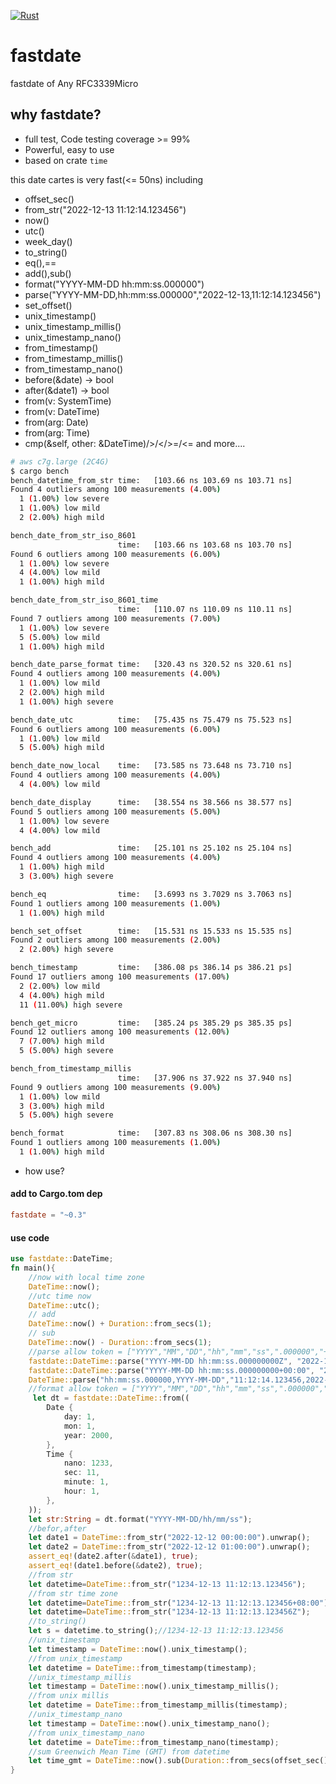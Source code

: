 [![Rust](https://github.com/helicex-rs/fastdate/actions/workflows/rust.yml/badge.svg)](https://github.com/helicex-rs/fastdate/actions/workflows/rust.yml)

# fastdate

fastdate of Any RFC3339Micro

## why fastdate?
* full test, Code testing coverage >= 99%
* Powerful, easy to use
* based on crate `time`

this date cartes is very fast(<= 50ns) including 
* offset_sec()
* from_str("2022-12-13 11:12:14.123456")
* now()
* utc()
* week_day()
* to_string()
* eq(),==
* add(),sub()
* format("YYYY-MM-DD hh:mm:ss.000000")
* parse("YYYY-MM-DD,hh:mm:ss.000000","2022-12-13,11:12:14.123456")
* set_offset()
* unix_timestamp()
* unix_timestamp_millis()
* unix_timestamp_nano()
* from_timestamp()
* from_timestamp_millis()
* from_timestamp_nano()
* before(&date) -> bool
* after(&date1) -> bool
* from(v: SystemTime)
* from(v: DateTime)
* from(arg: Date)
* from(arg: Time)
* cmp(&self, other: &DateTime)/>/</>=/<= and more....

```bash
# aws c7g.large (2C4G)
$ cargo bench
bench_datetime_from_str time:   [103.66 ns 103.69 ns 103.71 ns]
Found 4 outliers among 100 measurements (4.00%)
  1 (1.00%) low severe
  1 (1.00%) low mild
  2 (2.00%) high mild

bench_date_from_str_iso_8601
                        time:   [103.66 ns 103.68 ns 103.70 ns]
Found 6 outliers among 100 measurements (6.00%)
  1 (1.00%) low severe
  4 (4.00%) low mild
  1 (1.00%) high mild

bench_date_from_str_iso_8601_time
                        time:   [110.07 ns 110.09 ns 110.11 ns]
Found 7 outliers among 100 measurements (7.00%)
  1 (1.00%) low severe
  5 (5.00%) low mild
  1 (1.00%) high mild

bench_date_parse_format time:   [320.43 ns 320.52 ns 320.61 ns]
Found 4 outliers among 100 measurements (4.00%)
  1 (1.00%) low mild
  2 (2.00%) high mild
  1 (1.00%) high severe

bench_date_utc          time:   [75.435 ns 75.479 ns 75.523 ns]
Found 6 outliers among 100 measurements (6.00%)
  1 (1.00%) low mild
  5 (5.00%) high mild

bench_date_now_local    time:   [73.585 ns 73.648 ns 73.710 ns]
Found 4 outliers among 100 measurements (4.00%)
  4 (4.00%) low mild

bench_date_display      time:   [38.554 ns 38.566 ns 38.577 ns]
Found 5 outliers among 100 measurements (5.00%)
  1 (1.00%) low severe
  4 (4.00%) low mild

bench_add               time:   [25.101 ns 25.102 ns 25.104 ns]
Found 4 outliers among 100 measurements (4.00%)
  1 (1.00%) high mild
  3 (3.00%) high severe

bench_eq                time:   [3.6993 ns 3.7029 ns 3.7063 ns]
Found 1 outliers among 100 measurements (1.00%)
  1 (1.00%) high mild

bench_set_offset        time:   [15.531 ns 15.533 ns 15.535 ns]
Found 2 outliers among 100 measurements (2.00%)
  2 (2.00%) high severe

bench_timestamp         time:   [386.08 ps 386.14 ps 386.21 ps]
Found 17 outliers among 100 measurements (17.00%)
  2 (2.00%) low mild
  4 (4.00%) high mild
  11 (11.00%) high severe

bench_get_micro         time:   [385.24 ps 385.29 ps 385.35 ps]
Found 12 outliers among 100 measurements (12.00%)
  7 (7.00%) high mild
  5 (5.00%) high severe

bench_from_timestamp_millis
                        time:   [37.906 ns 37.922 ns 37.940 ns]
Found 9 outliers among 100 measurements (9.00%)
  1 (1.00%) low mild
  3 (3.00%) high mild
  5 (5.00%) high severe

bench_format            time:   [307.83 ns 308.06 ns 308.30 ns]
Found 1 outliers among 100 measurements (1.00%)
  1 (1.00%) high mild
```

* how use?

#### add to Cargo.tom dep
```toml
fastdate = "~0.3"
```

#### use code
```rust
use fastdate::DateTime;
fn main(){
    //now with local time zone
    DateTime::now();
    //utc time now
    DateTime::utc();
    // add
    DateTime::now() + Duration::from_secs(1);
    // sub
    DateTime::now() - Duration::from_secs(1);
    //parse allow token = ["YYYY","MM","DD","hh","mm","ss",".000000","+00:00","Z"]
    fastdate::DateTime::parse("YYYY-MM-DD hh:mm:ss.000000000Z", "2022-12-13 11:12:14.123456789Z").unwrap();
    fastdate::DateTime::parse("YYYY-MM-DD hh:mm:ss.000000000+00:00", "2022-12-13 11:12:14.123456789+06:00").unwrap();
    DateTime::parse("hh:mm:ss.000000,YYYY-MM-DD","11:12:14.123456,2022-12-13").unwrap();
    //format allow token = ["YYYY","MM","DD","hh","mm","ss",".000000","+00:00","Z"]
     let dt = fastdate::DateTime::from((
        Date {
            day: 1,
            mon: 1,
            year: 2000,
        },
        Time {
            nano: 1233,
            sec: 11,
            minute: 1,
            hour: 1,
        },
    ));
    let str:String = dt.format("YYYY-MM-DD/hh/mm/ss");
    //befor,after
    let date1 = DateTime::from_str("2022-12-12 00:00:00").unwrap();
    let date2 = DateTime::from_str("2022-12-12 01:00:00").unwrap();
    assert_eq!(date2.after(&date1), true);
    assert_eq!(date1.before(&date2), true);
    //from str
    let datetime=DateTime::from_str("1234-12-13 11:12:13.123456");
    //from str time zone
    let datetime=DateTime::from_str("1234-12-13 11:12:13.123456+08:00");
    let datetime=DateTime::from_str("1234-12-13 11:12:13.123456Z");
    //to_string()
    let s = datetime.to_string();//1234-12-13 11:12:13.123456
    //unix_timestamp
    let timestamp = DateTime::now().unix_timestamp();
    //from unix_timestamp
    let datetime = DateTime::from_timestamp(timestamp);
    //unix_timestamp_millis
    let timestamp = DateTime::now().unix_timestamp_millis();
    //from unix millis
    let datetime = DateTime::from_timestamp_millis(timestamp);
    //unix_timestamp_nano
    let timestamp = DateTime::now().unix_timestamp_nano();
    //from unix_timestamp_nano
    let datetime = DateTime::from_timestamp_nano(timestamp);
    //sum Greenwich Mean Time (GMT) from datetime
    let time_gmt = DateTime::now().sub(Duration::from_secs(offset_sec() as u64));
}
```
